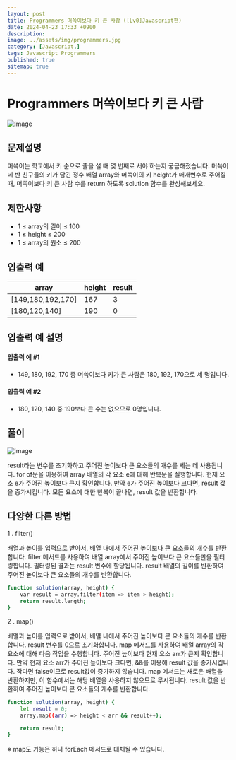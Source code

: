```yaml
---
layout: post
title: Programmers 머쓱이보다 키 큰 사람 ([Lv0]Javascript편)
date: 2024-04-23 17:33 +0900
description: 
image: ../assets/img/programmers.jpg
category: [Javascript,]
tags: Javascript Programmers
published: true
sitemap: true
---
```


# Programmers 머쓱이보다 키 큰 사람

![image](https://github.com/gnlgk/class2024/assets/161431748/604efcd0-b000-46de-a882-399dbff7727e)

## 문제설명

머쓱이는 학교에서 키 순으로 줄을 설 때 몇 번째로 서야 하는지 궁금해졌습니다. 머쓱이네 반 친구들의 키가 담긴 정수 배열 array와 머쓱이의 키 height가 매개변수로 주어질 때, 머쓱이보다 키 큰 사람 수를 return 하도록 solution 함수를 완성해보세요.

## 제한사항

* 1 ≤ array의 길이 ≤ 100
* 1 ≤ height ≤ 200
* 1 ≤ array의 원소 ≤ 200

## 입출력 예

|array|height|result|
|---|---|---|
|[149,180,192,170]|167|3|
|[180,120,140]|190|0|

## 입출력 예 설명

#### 입출력 예 #1

* 149, 180, 192, 170 중 머쓱이보다 키가 큰 사람은 180, 192, 170으로 세 명입니다.

####  입출력 예 #2

* 180, 120, 140 중 190보다 큰 수는 없으므로 0명입니다.

## 풀이

![image](https://github.com/gnlgk/class2024/assets/161431748/64bee44c-c4c8-4207-855d-d78508464c58)

result라는 변수를 초기화하고 주어진 높이보다 큰 요소들의 개수를 세는 데 사용됩니다. for of문을 이용하여 array 배열의 각 요소 e에 대해 반복문을 실행합니다. 현재 요소 e가 주어진 높이보다 큰지 확인합니다. 만약 e가 주어진 높이보다 크다면, result 값을 증가시킵니다. 모든 요소에 대한 반복이 끝나면, result 값을 반환합니다.

## 다양한 다른 방법

1 . filter()

배열과 높이를 입력으로 받아서, 배열 내에서 주어진 높이보다 큰 요소들의 개수를 반환합니다. filter 메서드를 사용하여 배열 array에서 주어진 높이보다 큰 요소들만을 필터링합니다. 필터링된 결과는 result 변수에 할당됩니다. result 배열의 길이를 반환하여 주어진 높이보다 큰 요소들의 개수를 반환합니다.


````bash
function solution(array, height) {
    var result = array.filter(item => item > height);
    return result.length;
}
````

2 . map()

배열과 높이를 입력으로 받아서, 배열 내에서 주어진 높이보다 큰 요소들의 개수를 반환합니다. result 변수를 0으로 초기화합니다. map 메서드를 사용하여 배열 array의 각 요소에 대해 다음 작업을 수행합니다. 주어진 높이보다 현재 요소 arr가 큰지 확인합니다. 만약 현재 요소 arr가 주어진 높이보다 크다면, &&를 이용해 result 값을 증가시킵니다. 작다면 false이므로 result값이 증가하지 않습니다. map 메서드는 새로운 배열을 반환하지만, 이 함수에서는 해당 배열을 사용하지 않으므로 무시됩니다. result 값을 반환하여 주어진 높이보다 큰 요소들의 개수를 반환합니다.  

````bash
function solution(array, height) {
    let result = 0;
    array.map((arr) => height < arr && result++);

    return result;
}
````

※ map도 가능은 하나 forEach 메서드로 대체될 수 있습니다.